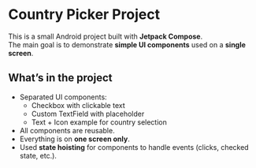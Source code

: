 # Country Picker Project

This is a small Android project built with **Jetpack Compose**.  
The main goal is to demonstrate **simple UI components** used on a **single screen**.

## What’s in the project

- Separated UI components:
  - Checkbox with clickable text
  - Custom TextField with placeholder
  - Text + Icon example for country selection
- All components are reusable.
- Everything is on **one screen only**.
- Used **state hoisting** for components to handle events (clicks, checked state, etc.).
